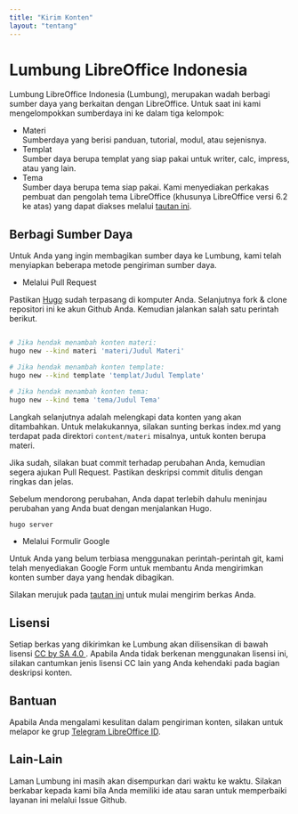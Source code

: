```yaml
---
title: "Kirim Konten"
layout: "tentang"
---
```


# Lumbung LibreOffice Indonesia

Lumbung LibreOffice Indonesia (Lumbung), merupakan wadah berbagi sumber daya yang berkaitan dengan LibreOffice. Untuk saat ini kami mengelompokkan sumberdaya ini ke dalam tiga kelompok:  
- Materi  
  Sumberdaya yang berisi panduan, tutorial, modul, atau sejenisnya.  
- Templat  
  Sumber daya berupa templat yang siap pakai untuk writer, calc, impress, atau yang lain.  
- Tema  
  Sumber daya berupa tema siap pakai. Kami menyediakan perkakas pembuat dan pengolah tema LibreOffice (khusunya LibreOffice versi 6.2 ke atas) yang dapat diakses melalui [tautan ini](https://github.com/raniaamina/libreoffice-theme).

## Berbagi Sumber Daya

Untuk Anda yang ingin membagikan sumber daya ke Lumbung, kami telah menyiapkan beberapa metode pengiriman sumber daya.

- Melalui Pull Request  

Pastikan [Hugo](https://gohugo.io) sudah terpasang di komputer Anda. Selanjutnya fork & clone repositori ini ke akun Github Anda. Kemudian jalankan salah satu perintah berikut.

```bash

# Jika hendak menambah konten materi:
hugo new --kind materi 'materi/Judul Materi'

# Jika hendak menambah konten template:
hugo new --kind template 'templat/Judul Template'

# Jika hendak menambah konten tema:
hugo new --kind tema 'tema/Judul Tema'

```

Langkah selanjutnya adalah melengkapi data konten yang akan ditambahkan. Untuk melakukannya, silakan sunting berkas index.md yang terdapat pada direktori `content/materi` misalnya, untuk konten berupa materi.

Jika sudah, silakan buat commit terhadap perubahan Anda, kemudian segera ajukan Pull Request. Pastikan deskripsi commit ditulis dengan ringkas dan jelas. 

Sebelum mendorong perubahan, Anda dapat terlebih dahulu meninjau perubahan yang Anda buat dengan menjalankan Hugo.

```bash
hugo server
```

- Melalui Formulir Google  

Untuk Anda yang belum terbiasa menggunakan perintah-perintah git, kami telah menyediakan Google Form untuk membantu Anda mengirimkan konten sumber daya yang hendak dibagikan.

Silakan merujuk pada [tautan ini](https://forms.gle/tkAaCzkDL7o1jb7j6) untuk mulai mengirim berkas Anda.

## Lisensi
Setiap berkas yang dikirimkan ke Lumbung akan dilisensikan di bawah lisensi [CC by SA 4.0 ](https://creativecommons.org/licenses/by-sa/4.0/deed.id). Apabila Anda tidak berkenan menggunakan lisensi ini, silakan cantumkan jenis lisensi CC lain yang Anda kehendaki pada bagian deskripsi konten.

## Bantuan
Apabila Anda mengalami kesulitan dalam pengiriman konten, silakan untuk melapor ke grup [Telegram LibreOffice ID](https://t.me/LibreOfficeID).

## Lain-Lain
Laman Lumbung ini masih akan disempurkan dari waktu ke waktu. Silakan berkabar kepada kami bila Anda memiliki ide atau saran untuk memperbaiki layanan ini melalui Issue Github.
